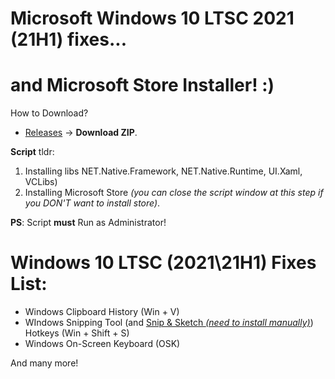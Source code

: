 # Microsoft Windows 10 LTSC 2021 (21H1) fixes...
# and Microsoft Store Installer! :)

How to Download?
* [Releases](https://github.com/ishad0w-pub/microsoft-windows-10-ltsc-2021-microsoft-store/releases) -> __Download ZIP__.

__Script__ tldr:
1. Installing libs NET.Native.Framework, NET.Native.Runtime, UI.Xaml, VCLibs)
2. Installing Microsoft Store *(you can close the script window at this step if you DON'T want to install store)*.

__PS__: Script __must__ Run as Administrator!

# Windows 10 LTSC (2021\21H1) Fixes List:

* Windows Clipboard History (Win + V)
* WIndows Snipping Tool (and [Snip & Sketch *(need to install manually)*](https://www.microsoft.com/en-us/p/snip-sketch/9mz95kl8mr0l)) Hotkeys (Win + Shift + S)
* Windows On-Screen Keyboard (OSK)

And many more!
